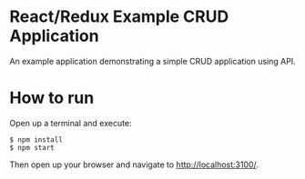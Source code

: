 React/Redux Example CRUD Application
====================================

An example application demonstrating a simple CRUD application using API.

# How to run

Open up a terminal and execute:

```term
$ npm install
$ npm start
```

Then open up your browser and navigate to [http://localhost:3100/](http://localhost:3100/).
